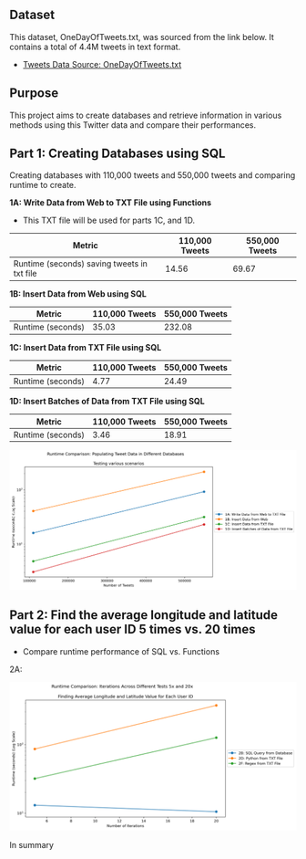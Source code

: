 ## Dataset

This dataset, OneDayOfTweets.txt, was sourced from the link below. It contains a total of 4.4M tweets in text format. 
- [Tweets Data Source: OneDayOfTweets.txt](https://dbgroup.cdm.depaul.edu/DSC450/OneDayOfTweets.txt)


## Purpose

This project aims to create databases and retrieve information in various methods using this Twitter data and compare their performances.


## Part 1: Creating Databases using SQL

Creating databases with 110,000 tweets and 550,000 tweets and comparing runtime to create.

**1A: Write Data from Web to TXT File using Functions**
- This TXT file will be used for parts 1C, and 1D.

| Metric                                       | 110,000 Tweets | 550,000 Tweets |
|----------------------------------------------|----------------|----------------|
| Runtime (seconds) saving tweets in txt file | 14.56          | 69.67          |

**1B: Insert Data from Web using SQL**

| Metric           | 110,000 Tweets | 550,000 Tweets |
|------------------|----------------|----------------|
| Runtime (seconds) | 35.03          | 232.08         |

**1C: Insert Data from TXT File using SQL**

| Metric           | 110,000 Tweets | 550,000 Tweets |
|------------------|----------------|----------------|
| Runtime (seconds) | 4.77           | 24.49          |

**1D: Insert Batches of Data from TXT File using SQL**

| Metric           | 110,000 Tweets | 550,000 Tweets |
|------------------|----------------|----------------|
| Runtime (seconds) | 3.46           | 18.91          |


<img src="assets/img/1E_plot_runtime_populate.png" alt="plot_runtime_populate">


## Part 2: Find the average longitude and latitude value for each user ID 5 times vs. 20 times
- Compare runtime performance of SQL vs. Functions

2A:



<img src="assets/img/2G_plot_runtime_distributions.png" alt="plot_runtime_distributions.png">


  In summary


